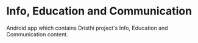 Info, Education and Communication
========================

Android app which contains Dristhi project's Info, Education and Communication content.
